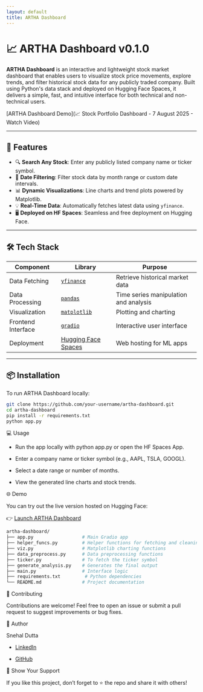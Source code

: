 ```yaml
---
layout: default
title: ARTHA Dashboard
---
```


# 📈 ARTHA Dashboard v0.1.0

**ARTHA Dashboard** is an interactive and lightweight stock market dashboard that enables users to visualize stock price movements, explore trends, and filter historical stock data for any publicly traded company. Built using Python's data stack and deployed on Hugging Face Spaces, it delivers a simple, fast, and intuitive interface for both technical and non-technical users.

[ARTHA Dashboard Demo](📈 Stock Portfolio Dashboard - 7 August 2025 - Watch Video)

---

## 🚀 Features

- 🔍 **Search Any Stock**: Enter any publicly listed company name or ticker symbol.
- 📅 **Date Filtering**: Filter stock data by month range or custom date intervals.
- 📊 **Dynamic Visualizations**: Line charts and trend plots powered by Matplotlib.
- 💡 **Real-Time Data**: Automatically fetches latest data using `yfinance`.
- 🖥️ **Deployed on HF Spaces**: Seamless and free deployment on Hugging Face.

---

## 🛠️ Tech Stack

| Component         | Library         | Purpose                                |
|------------------|------------------|----------------------------------------|
| Data Fetching     | [`yfinance`](https://pypi.org/project/yfinance/)  | Retrieve historical market data         |
| Data Processing   | [`pandas`](https://pandas.pydata.org/)           | Time series manipulation and analysis   |
| Visualization     | [`matplotlib`](https://matplotlib.org/)          | Plotting and charting                   |
| Frontend Interface| [`gradio`](https://www.gradio.app/)              | Interactive user interface              |
| Deployment        | [Hugging Face Spaces](https://huggingface.co/spaces) | Web hosting for ML apps             |

---

## 📦 Installation

To run ARTHA Dashboard locally:

```bash
git clone https://github.com/your-username/artha-dashboard.git
cd artha-dashboard
pip install -r requirements.txt
python app.py
```

💻 Usage
- Run the app locally with python app.py or open the HF Spaces App.

- Enter a company name or ticker symbol (e.g., AAPL, TSLA, GOOGL).

- Select a date range or number of months.

- View the generated line charts and stock trends.

🌐 Demo

You can try out the live version hosted on Hugging Face:

👉 [Launch ARTHA Dashboard](https://cryptic003-artha.hf.space/)

```bash
artha-dashboard/
├── app.py                  # Main Gradio app
├── helper_funcs.py         # Helper functions for fetching and cleaning data
├── viz.py                  # Matplotlib charting functions
├── data_preprocess.py      # Data preprocessing functions
├── ticker.py               # To fetch the ticker symbol
├── generate_analysis.py    # Generates the final output
├── main.py                 # Interface logic
├── requirements.txt         # Python dependencies
└── README.md               # Project documentation
```

🤝 Contributing

Contributions are welcome! Feel free to open an issue or submit a pull request to suggest improvements or bug fixes.

🧠 Author

Snehal Dutta

- [LinkedIn](https://www.linkedin.com/in/snehal-python)

- [GitHub](https://github.com/snehaldutta)

🌟 Show Your Support

If you like this project, don’t forget to ⭐ the repo and share it with others!
